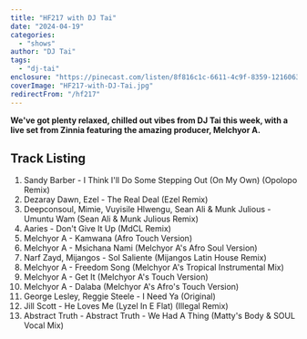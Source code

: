 ```yaml
---
title: "HF217 with DJ Tai"
date: "2024-04-19"
categories:
  - "shows"
author: "DJ Tai"
tags:
  - "dj-tai"
enclosure: "https://pinecast.com/listen/8f816c1c-6611-4c9f-8359-1216063914db.mp3 86748093 audio/mpeg "
coverImage: "HF217-with-DJ-Tai.jpg"
redirectFrom: "/hf217"
---
```


**We've got plenty relaxed, chilled out vibes from DJ Tai this week, with a live set from Zinnia featuring the amazing producer, Melchyor A.**

## Track Listing

1. Sandy Barber - I Think I'll Do Some Stepping Out (On My Own) (Opolopo Remix)
2. Dezaray Dawn, Ezel - The Real Deal (Ezel Remix)
3. Deepconsoul, Mimie, Vuyisile Hlwengu, Sean Ali & Munk Julious - Umuntu Wam (Sean Ali & Munk Julious Remix)
4. Aaries - Don't Give It Up (MdCL Remix)
5. Melchyor A - Kamwana (Afro Touch Version)
6. Melchyor A - Msichana Nami (Melchyor A's Afro Soul Version)
7. Narf Zayd, Mijangos - Sol Saliente (Mijangos Latin House Remix)
8. Melchyor A - Freedom Song (Melchyor A's Tropical Instrumental Mix)
9. Melchyor A - Get It (Melchyor A's Touch Version)
10. Melchyor A - Dalaba (Melchyor A's Afro's Touch Version)
11. George Lesley, Reggie Steele - I Need Ya (Original)
12. Jill Scott - He Loves Me (Lyzel In E Flat) (Illegal Remix)
13. Abstract Truth - Abstract Truth - We Had A Thing (Matty's Body & SOUL Vocal Mix)
